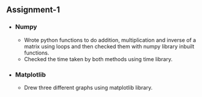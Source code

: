 ## Assignment-1

- ### Numpy

    - Wrote python functions to do addition, multiplication and inverse of a matrix using loops and then checked them with numpy library inbuilt functions.
    - Checked the time taken by both methods using time library.

- ### Matplotlib

    - Drew three different graphs using matplotlib library.